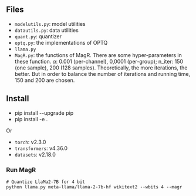 ## Files

* `modelutils.py`: model utilities
* `datautils.py`: data utilities
* `quant.py`: quantizer
* `optq.py`: the implementations of OPTQ
* `llama.py`
* `MagR.py`: the functions of MagR. There are some hyper-parameters in these function. $\alpha$: 0.001 (per-channel), 0,0001 (per-group); n_iter: 150 (one sample), 200 (128 samples). Theoretically, the more iterations, the better. But in order to balance the number of iterations and running time, 150 and 200 are chosen.

## Install

* pip install --upgrade pip 
* pip install -e .

Or
* `torch`: v2.3.0
* `transformers`: v4.36.0
* `datasets`: v2.18.0


### Run MagR

```
# Quantize LlaMa2-7B for 4 bit
python llama.py meta-llama/llama-2-7b-hf wikitext2 --wbits 4 --magr
```
